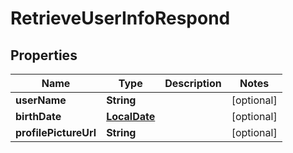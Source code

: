 
# RetrieveUserInfoRespond

## Properties
Name | Type | Description | Notes
------------ | ------------- | ------------- | -------------
**userName** | **String** |  |  [optional]
**birthDate** | [**LocalDate**](LocalDate.md) |  |  [optional]
**profilePictureUrl** | **String** |  |  [optional]



